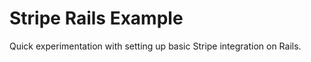 Stripe Rails Example
====================

Quick experimentation with setting up basic Stripe integration on Rails.
